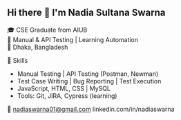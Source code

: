 ## Hi there 👋 I'm Nadia Sultana Swarna

🎓 CSE Graduate from AIUB  
🧪 Manual & API Testing | Learning Automation  
📍 Dhaka, Bangladesh

🧪 Skills
- Manual Testing | API Testing (Postman, Newman)  
- Test Case Writing | Bug Reporting | Test Execution  
- JavaScript, HTML, CSS | MySQL  
- Tools: Git, JIRA, Cypress (learning)

📧 nadiaswarna01@gmail.com 
linkedin.com/in/nadiaswarna



